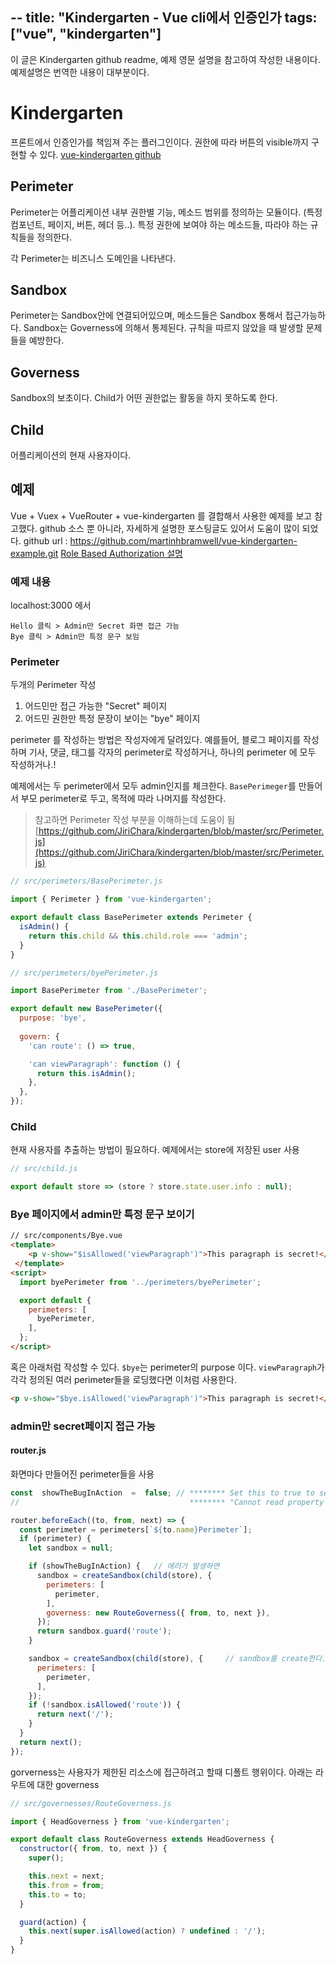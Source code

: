 --
title: "Kindergarten - Vue cli에서 인증인가
tags: ["vue", "kindergarten"]
--
이 글은 Kindergarten github readme, 예제 영문 설명을 참고하여 작성한 내용이다. 예제설명은 번역한 내용이 대부분이다. 

# Kindergarten 
프론트에서 인증인가를 책임져 주는 플러그인이다. 
권한에 따라 버튼의 visible까지 구현할 수 있다. 
[vue-kindergarten github](https://github.com/JiriChara/vue-kindergarten)

## Perimeter
Perimeter는 어플리케이션 내부 권한별 기능, 메소드 범위를 정의하는 모듈이다. (특정 컴포넌트, 페이지, 버튼, 헤더 등..). 
특정 권한에 보여야 하는 메소드들, 따라야 하는 규칙들을 정의한다. 

각 Perimeter는 비즈니스 도메인을 나타낸다. 

## Sandbox
Perimeter는 Sandbox안에 연결되어있으며, 메소드들은 Sandbox 통해서 접근가능하다. Sandbox는 Governess에 의해서 통제된다. 규칙을 따르지 않았을 때 발생할 문제들을 예방한다.

## Governess
Sandbox의 보초이다. Child가 어떤 권한없는 활동을 하지 못하도록 한다. 

## Child
어플리케이션의 현재 사용자이다. 

## 예제 
Vue + Vuex + VueRouter + vue-kindergarten 
를 결합해서 사용한 예제를 보고 참고했다. github 소스 뿐 아니라, 자세하게 설명한 포스팅글도 있어서 도움이 많이 되었다. 
github url : https://github.com/martinhbramwell/vue-kindergarten-example.git
[Role Based Authorization 설명](https://codeburst.io/role-based-authorization-for-your-vue-js-and-nuxt-js-applications-using-vue-kindergarten-fd483e013ec5) 

### 예제 내용
localhost:3000 에서 
```
Hello 클릭 > Admin만 Secret 화면 접근 가능
Bye 클릭 > Admin만 특정 문구 보임 
```

### Perimeter 
두개의 Perimeter 작성
1. 어드민만 접근 가능한 "Secret" 페이지 
2. 어드민 권한만 특정 문장이 보이는 "bye" 페이지

perimeter 를 작성하는 방법은 작성자에게 달려있다. 
예를들어, 블로그 페이지를 작성하며 기사, 댓글, 태그를 각자의 perimeter로 작성하거나, 하나의 perimeter 에 모두 작성하거나.! 

예제에서는 두 perimeter에서 모두 admin인지를 체크한다. `BasePerimeger`를 만들어서 부모 perimeter로 두고, 목적에 따라 나머지를 작성한다. 

> 참고하면 Perimeter 작성 부분을 이해하는데 도움이 됨
[https://github.com/JiriChara/kindergarten/blob/master/src/Perimeter.js](https://github.com/JiriChara/kindergarten/blob/master/src/Perimeter.js)

```javascript 
// src/perimeters/BasePerimeter.js

import { Perimeter } from 'vue-kindergarten';

export default class BasePerimeter extends Perimeter {  
  isAdmin() {  
    return this.child && this.child.role === 'admin';  
  }  
}
```

```javascript 
// src/perimeters/byePerimeter.js

import BasePerimeter from './BasePerimeter';

export default new BasePerimeter({  
  purpose: 'bye',
  
  govern: {      
    'can route': () => true,

    'can viewParagraph': function () {  
      return this.isAdmin();  
    },  
  },  
});
```

### Child 
현재 사용자를 추출하는 방법이 필요하다. 예제에서는 store에 저장된 user 사용
```javascript 
// src/child.js

export default store => (store ? store.state.user.info : null);
```

###  Bye 페이지에서 admin만 특정 문구 보이기 
```html
// src/components/Bye.vue
<template>
    <p v-show="$isAllowed('viewParagraph')">This paragraph is secret!</p>  
 </template>
<script>  
  import byePerimeter from '../perimeters/byePerimeter';

  export default {  
    perimeters: [  
      byePerimeter,  
    ],  
  };  
</script>
```
혹은 아래처럼 작성할 수 있다. `$bye`는 perimeter의 purpose 이다. `viewParagraph`가 각각 정의된 여러 perimeter들을 로딩했다면 이처럼 사용한다. 

```html html
<p v-show="$bye.isAllowed('viewParagraph')">This paragraph is secret!</p>
```

### admin만 secret페이지 접근 가능 
#### router.js 
화면마다 만들어진 perimeter들을 사용
```javascript 
const  showTheBugInAction  =  false; // ******** Set this to true to see the error
// 										******** "Cannot read property 'from' of undefined"

router.beforeEach((to, from, next) => {
  const perimeter = perimeters[`${to.name}Perimeter`];
  if (perimeter) {
    let sandbox = null;

    if (showTheBugInAction) {	// 에러가 발생하면
      sandbox = createSandbox(child(store), {
        perimeters: [
          perimeter,
        ],
        governess: new RouteGoverness({ from, to, next }),
      });
      return sandbox.guard('route');
    }

    sandbox = createSandbox(child(store), {		// sandbox를 create한다.
      perimeters: [
        perimeter,
      ],
    });
    if (!sandbox.isAllowed('route')) {
      return next('/');
    }
  }
  return next();
});
```

gorverness는 사용자가 제한된 리소스에 접근하려고 할때 디폴트 행위이다. 아래는 라우트에 대한 governess 
```javascript 
// src/governesses/RouteGoverness.js

import { HeadGoverness } from 'vue-kindergarten';

export default class RouteGoverness extends HeadGoverness {  
  constructor({ from, to, next }) {  
    super();

    this.next = next;  
    this.from = from;  
    this.to = to;  
  }

  guard(action) {  
    this.next(super.isAllowed(action) ? undefined : '/');  
  }  
}
```
<!--stackedit_data:
eyJoaXN0b3J5IjpbMTk5NjgwMjY0Niw2NzU3NTE4NDMsLTExOD
AyMDk1NDJdfQ==
-->